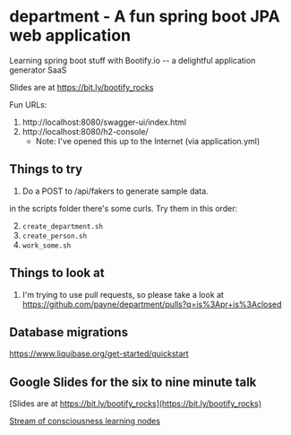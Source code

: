 # department - A fun spring boot JPA web application

Learning spring boot stuff with Bootify.io -- a delightful application generator SaaS

Slides are at https://bit.ly/bootify_rocks

Fun URLs: 

1. http://localhost:8080/swagger-ui/index.html
2. http://localhost:8080/h2-console/
   * Note: I've opened this up to the Internet (via application.yml)


## Things to try

1. Do a POST to /api/fakers to generate sample data.

in the scripts folder there's some curls.  Try them in this order:

2. `create_department.sh`
3. `create_person.sh`
4. `work_some.sh`

## Things to look at
1. I'm trying to use pull requests, so please take a look at https://github.com/payne/department/pulls?q=is%3Apr+is%3Aclosed

## Database migrations

https://www.liquibase.org/get-started/quickstart

## Google Slides for the six to nine minute talk
[Slides are at https://bit.ly/bootify_rocks](https://bit.ly/bootify_rocks)

[Stream of consciousness learning nodes](https://docs.google.com/document/d/1BAbMYiZ05nhqaij3hzxT0CJQEYMv97q3YVpFq2-Xu50/edit?usp=sharing)


